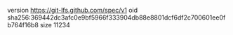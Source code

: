 version https://git-lfs.github.com/spec/v1
oid sha256:369442dc3afc0e9bf5966f333904db88e8801dcf6df2c700601ee0fb764f16b8
size 11234
